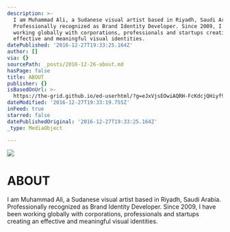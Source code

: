 ```yaml
---
description: >-
  ​I am Muhammad Ali, a Sudanese visual artist based in Riyadh, Saudi Arabia.
  Professionally recognized as Brand Identity Developer. Since 2009, I have been
  working globally with corporations, professionals and startups creating an
  effective and meaningful visual identities.
datePublished: '2016-12-27T19:33:25.164Z'
author: []
via: {}
sourcePath: _posts/2016-12-26-about.md
hasPage: false
title: ABOUT
publisher: {}
isBasedOnUrl: >-
  https://the-grid.github.io/ed-userhtml/?g=eJxVjsEOwiAQRH-FcKdcjQHiyf9Y6VJQCg27TaNfL1Fr9Dpv8mYMiNgwWBmZFzpqzVtixjb4OusZbrFeIScpfAYiKz9UhZpz3dRlZa5FihEYFKUHWpmhTbgnsXfIN8SiCsydBsj0R31dC--5O7-04vQdNhqc6Ya0sAC6Fy-oeSu1XjJwqG0efv9uaZyQabhSPxyhEXb1ykEdpDP6rXFPc5pW6A
dateModified: '2016-12-27T19:33:19.755Z'
inFeed: true
starred: false
datePublishedOriginal: '2016-12-27T19:33:25.164Z'
_type: MediaObject

---
```

![](https://the-grid-user-content.s3-us-west-2.amazonaws.com/a27743ea-cd8d-42f6-a796-5876a9ca8d35.jpg)

# ABOUT

​I am Muhammad Ali, a Sudanese visual artist based in Riyadh, Saudi Arabia. Professionally recognized as Brand Identity Developer. Since 2009, I have been working globally with corporations, professionals and startups creating an effective and meaningful visual identities.